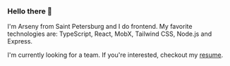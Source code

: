 ### Hello there 👋

I'm Arseny from Saint Petersburg and I do frontend. My favorite technologies are: TypeScript, React, MobX, Tailwind CSS, Node.js and Express.

I'm currently looking for a team. If you're interested, checkout my [resume](https://yap8.github.io/portfolio/Nebozhenko_Frontend_Resume.pdf).
